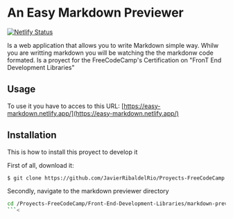 # An Easy Markdown Previewer


[![Netlify Status](https://api.netlify.com/api/v1/badges/286233a3-bbac-46ab-bf16-013ae5f5b48d/deploy-status)](https://app.netlify.com/sites/easy-markdown/deploys) 

Is a web application that allows you to write Markdown simple way. Whilw you are writting markdown you will be watching the the markdonw code formated. Is a proyect for the FreeCodeCamp's Certification on "FronT End Development Libraries"

## Usage 
 
To use it you have to acces to this URL: [https://easy-markdown.netlify.app/](https://easy-markdown.netlify.app/)

## Installation

This is how to install this proyect to develop it

First of all, download it:

```bash
$ git clone https://github.com/JavierRibaldelRio/Proyects-FreeCodeCamp.git
```

Secondly, navigate to the markdown previewer directory

```bash 
cd /Proyects-FreeCodeCamp/Front-End-Development-Libraries/markdown-previewer
```<